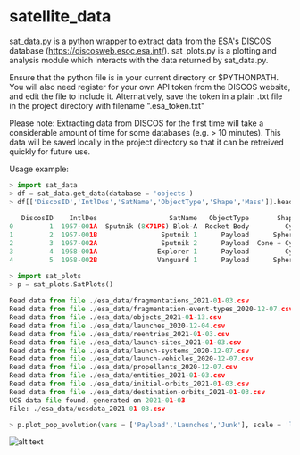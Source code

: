 # satellite_data
sat_data.py is a python wrapper to extract data from the ESA's DISCOS database (https://discosweb.esoc.esa.int/).
sat_plots.py is a plotting and analysis module which interacts with the data returned by sat_data.py.

Ensure that the python file is in your current directory or $PYTHONPATH. 
You will also need register for your own API token from the DISCOS website, and edit the file to include it. Alternatively, save the token in a plain .txt file in the project directory with filename ".esa_token.txt"

Please note: Extracting data from DISCOS for the first time will take a considerable amount of time for some databases (e.g. > 10 minutes). This data will be saved locally in the project directory so that it can be retreived quickly for future use. 

Usage example:

```python
> import sat_data                                                                                               
> df = sat_data.get_data(database = 'objects')                                                                  
> df[['DiscosID','IntlDes','SatName','ObjectType','Shape','Mass']].head()                                   
 
   DiscosID    IntlDes                  SatName   ObjectType       Shape     Mass
0         1  1957-001A  Sputnik (8K71PS) Blok-A  Rocket Body         Cyl  3964.32
1         2  1957-001B                Sputnik 1      Payload      Sphere    82.85
2         3  1957-002A                Sputnik 2      Payload  Cone + Cyl   503.77
3         4  1958-001A               Explorer 1      Payload         Cyl    13.88
4         5  1958-002B               Vanguard 1      Payload      Sphere     1.46

> import sat_plots
> p = sat_plots.SatPlots()
                                                                                  
Read data from file ./esa_data/fragmentations_2021-01-03.csv
Read data from file ./esa_data/fragmentation-event-types_2020-12-07.csv
Read data from file ./esa_data/objects_2021-01-13.csv
Read data from file ./esa_data/launches_2020-12-04.csv
Read data from file ./esa_data/reentries_2021-01-03.csv
Read data from file ./esa_data/launch-sites_2021-01-03.csv
Read data from file ./esa_data/launch-systems_2020-12-07.csv
Read data from file ./esa_data/launch-vehicles_2020-12-07.csv
Read data from file ./esa_data/propellants_2020-12-07.csv
Read data from file ./esa_data/entities_2021-01-03.csv
Read data from file ./esa_data/initial-orbits_2021-01-03.csv
Read data from file ./esa_data/destination-orbits_2021-01-03.csv
UCS data file found, generated on 2021-01-03
File: ./esa_data/ucsdata_2021-01-03.csv

> p.plot_pop_evolution(vars = ['Payload','Launches','Junk'], scale = 'linear') 

```
![alt text](https://github.com/jamesgrimmett/satellite_data/blob/main/plots/pop_growth_example.png?raw=true)
